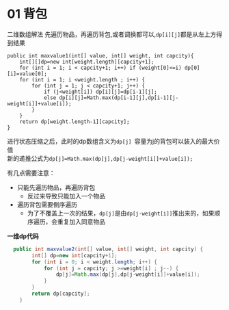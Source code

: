 # 01 背包

二维数组解法 先遍历物品，再遍历背包,或者调换都可以,`dp[i][j]`都是从左上方得到结果

```
public int maxvalue1(int[] value, int[] weight, int capcity){
    int[][]dp=new int[weight.length][capcity+1];
    for (int i = 1; i < capcity+1; i++) if (weight[0]<=i) dp[0][i]=value[0];
    for (int i = 1; i <weight.length ; i++) {
        for (int j = 1; j < capcity+1; j++) {
            if (j<weight[i]) dp[i][j]=dp[i-1][j];
            else dp[i][j]=Math.max(dp[i-1][j],dp[i-1][j-weight[i]]+value[i]);
        }
    }
    return dp[weight.length-1][capcity];
}
```

进行状态压缩之后，此时的dp数组含义为`dp[j] `容量为j的背包可以装入的最大价值  
新的递推公式为`dp[j]=Math.max(dp[j],dp[j-weight[i]]+value[i]);`

有几点需要注意：

- 只能先遍历物品，再遍历背包
    - 反过来导致只能加入一个物品
- 遍历背包需要倒序遍历
    - 为了不覆盖上一次的结果，`dp[j]`是由`dp[j-weight[i]]`推出来的，如果顺序遍历，会重复加入同意物品

**一维dp代码**
```java
  public int maxvalue2(int[] value, int[] weight, int capcity) {
        int[] dp=new int[capcity+1];
        for (int i = 0; i < weight.length; i++) {
            for (int j = capcity; j >=weight[i] ; j--) {
                dp[j]=Math.max(dp[j],dp[j-weight[i]]+value[i]);
            }
        }
        return dp[capcity];
    }
    
```